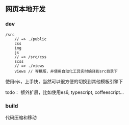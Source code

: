 

## 网页本地开发


### dev
```
/src
	// => ./public
	css
	img
	js
	// => /src/css
	scss
	// => ./views
	views // 写模版，并使用自动化工具实时编译到src目录下
```
使用ejs，上手快，当然可以很方便的切换到其他模板引擎下

todo： 额外扩展，比如使用es6, typescript, coffeescript...

### build
代码压缩和移动


	
